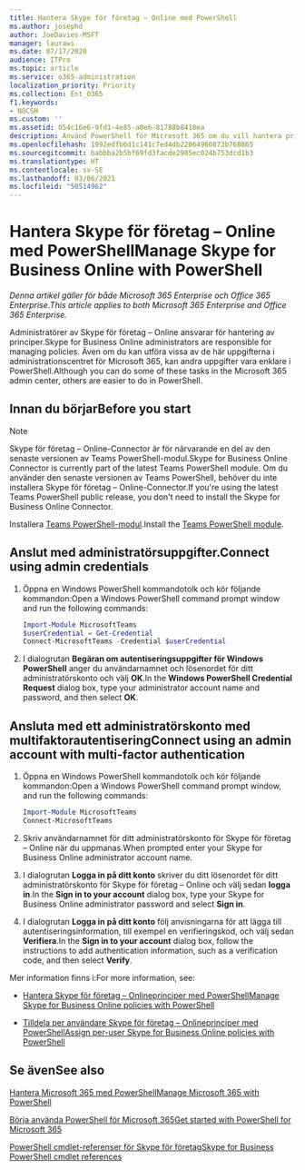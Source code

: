 ```yaml
---
title: Hantera Skype för företag – Online med PowerShell
ms.author: josephd
author: JoeDavies-MSFT
manager: laurawi
ms.date: 07/17/2020
audience: ITPro
ms.topic: article
ms.service: o365-administration
localization_priority: Priority
ms.collection: Ent_O365
f1.keywords:
- NOCSH
ms.custom: ''
ms.assetid: 054c16e6-9fd1-4e85-a0e6-81788b8410ea
description: Använd PowerShell för Microsoft 365 om du vill hantera principer för Skype för företag – Online, principer för användare och mötesinställningar.
ms.openlocfilehash: 1992edfb6d1c141c7ed4db22064960873b768865
ms.sourcegitcommit: babbba2b5bf69fd3facde2905ec024b753dcd1b3
ms.translationtype: HT
ms.contentlocale: sv-SE
ms.lasthandoff: 03/06/2021
ms.locfileid: "50514962"
---
```

# <a name="manage-skype-for-business-online-with-powershell"></a><span data-ttu-id="c719d-103">Hantera Skype för företag – Online med PowerShell</span><span class="sxs-lookup"><span data-stu-id="c719d-103">Manage Skype for Business Online with PowerShell</span></span>

<span data-ttu-id="c719d-104">*Denna artikel gäller för både Microsoft 365 Enterprise och Office 365 Enterprise.*</span><span class="sxs-lookup"><span data-stu-id="c719d-104">*This article applies to both Microsoft 365 Enterprise and Office 365 Enterprise.*</span></span>

<span data-ttu-id="c719d-105">Administratörer av Skype för företag – Online ansvarar för hantering av principer.</span><span class="sxs-lookup"><span data-stu-id="c719d-105">Skype for Business Online administrators are responsible for managing policies.</span></span> <span data-ttu-id="c719d-106">Även om du kan utföra vissa av de här uppgifterna i administrationscentret för Microsoft 365, kan andra uppgifter vara enklare i PowerShell.</span><span class="sxs-lookup"><span data-stu-id="c719d-106">Although you can do some of these tasks in the Microsoft 365 admin center, others are easier to do in PowerShell.</span></span>

## <a name="before-you-start"></a><span data-ttu-id="c719d-107">Innan du börjar</span><span class="sxs-lookup"><span data-stu-id="c719d-107">Before you start</span></span>

  > [!Note]
   > <span data-ttu-id="c719d-108">Skype för företag – Online-Connector är för närvarande en del av den senaste versionen av Teams PowerShell-modul.</span><span class="sxs-lookup"><span data-stu-id="c719d-108">Skype for Business Online Connector is currently part of the latest Teams PowerShell module.</span></span> <span data-ttu-id="c719d-109">Om du använder den senaste versionen av Teams PowerShell, behöver du inte installera Skype för företag – Online-Connector.</span><span class="sxs-lookup"><span data-stu-id="c719d-109">If you're using the latest Teams PowerShell public release, you don't need to install the Skype for Business Online Connector.</span></span>
   
<span data-ttu-id="c719d-110">Installera [Teams PowerShell-modul](https://docs.microsoft.com/microsoftteams/teams-powershell-install).</span><span class="sxs-lookup"><span data-stu-id="c719d-110">Install the [Teams PowerShell module](https://docs.microsoft.com/microsoftteams/teams-powershell-install).</span></span>


## <a name="connect-using-admin-credentials"></a><span data-ttu-id="c719d-111">Anslut med administratörsuppgifter.</span><span class="sxs-lookup"><span data-stu-id="c719d-111">Connect using admin credentials</span></span>

1. <span data-ttu-id="c719d-112">Öppna en Windows PowerShell kommandotolk och kör följande kommandon:</span><span class="sxs-lookup"><span data-stu-id="c719d-112">Open a Windows PowerShell command prompt window and run the following commands:</span></span>
    
   ```powershell
   Import-Module MicrosoftTeams
   $userCredential = Get-Credential
   Connect-MicrosoftTeams -Credential $userCredential
   ```

2. <span data-ttu-id="c719d-113">I dialogrutan **Begäran om autentiseringsuppgifter för Windows PowerShell** anger du användarnamnet och lösenordet för ditt administratörskonto och välj **OK**.</span><span class="sxs-lookup"><span data-stu-id="c719d-113">In the **Windows PowerShell Credential Request** dialog box, type your administrator account name and password, and then select **OK**.</span></span>


## <a name="connect-using-an-admin-account-with-multi-factor-authentication"></a><span data-ttu-id="c719d-114">Ansluta med ett administratörskonto med multifaktorautentisering</span><span class="sxs-lookup"><span data-stu-id="c719d-114">Connect using an admin account with multi-factor authentication</span></span>

1. <span data-ttu-id="c719d-115">Öppna en Windows PowerShell kommandotolk och kör följande kommandon:</span><span class="sxs-lookup"><span data-stu-id="c719d-115">Open a Windows PowerShell command prompt window, and run the following commands:</span></span>

   ```powershell
   Import-Module MicrosoftTeams
   Connect-MicrosoftTeams
   ```

2. <span data-ttu-id="c719d-116">Skriv användarnamnet för ditt administratörskonto för Skype för företag – Online när du uppmanas.</span><span class="sxs-lookup"><span data-stu-id="c719d-116">When prompted enter your Skype for Business Online administrator account name.</span></span>

3. <span data-ttu-id="c719d-117">I dialogrutan **Logga in på ditt konto** skriver du ditt lösenordet för ditt administratörskonto för Skype för företag – Online och välj sedan **logga in**.</span><span class="sxs-lookup"><span data-stu-id="c719d-117">In the **Sign in to your account** dialog box, type your Skype for Business Online administrator password and select **Sign in**.</span></span>

4. <span data-ttu-id="c719d-118">I dialogrutan **Logga in på ditt konto** följ anvisningarna för att lägga till autentiseringsinformation, till exempel en verifieringskod, och välj sedan **Verifiera**.</span><span class="sxs-lookup"><span data-stu-id="c719d-118">In the **Sign in to your account** dialog box, follow the instructions to add authentication information, such as a verification code, and then select **Verify**.</span></span>

<span data-ttu-id="c719d-119">Mer information finns i:</span><span class="sxs-lookup"><span data-stu-id="c719d-119">For more information, see:</span></span>
  
- [<span data-ttu-id="c719d-120">Hantera Skype för företag – Onlineprinciper med PowerShell</span><span class="sxs-lookup"><span data-stu-id="c719d-120">Manage Skype for Business Online policies with PowerShell</span></span>](manage-skype-for-business-online-policies-with-microsoft-365-powershell.md)
    
- [<span data-ttu-id="c719d-121">Tilldela per användare Skype för företag – Onlineprinciper med PowerShell</span><span class="sxs-lookup"><span data-stu-id="c719d-121">Assign per-user Skype for Business Online policies with PowerShell</span></span>](assign-per-user-skype-for-business-online-policies-with-microsoft-365-powershell.md)
    
## <a name="see-also"></a><span data-ttu-id="c719d-122">Se även</span><span class="sxs-lookup"><span data-stu-id="c719d-122">See also</span></span>

[<span data-ttu-id="c719d-123">Hantera Microsoft 365 med PowerShell</span><span class="sxs-lookup"><span data-stu-id="c719d-123">Manage Microsoft 365 with PowerShell</span></span>](manage-microsoft-365-with-microsoft-365-powershell.md)
  
[<span data-ttu-id="c719d-124">Börja använda PowerShell för Microsoft 365</span><span class="sxs-lookup"><span data-stu-id="c719d-124">Get started with PowerShell for Microsoft 365</span></span>](getting-started-with-microsoft-365-powershell.md)

[<span data-ttu-id="c719d-125">PowerShell cmdlet-referenser för Skype för företag</span><span class="sxs-lookup"><span data-stu-id="c719d-125">Skype for Business PowerShell cmdlet references</span></span>](https://docs.microsoft.com/powershell/module/skype/?view=skype-ps)
